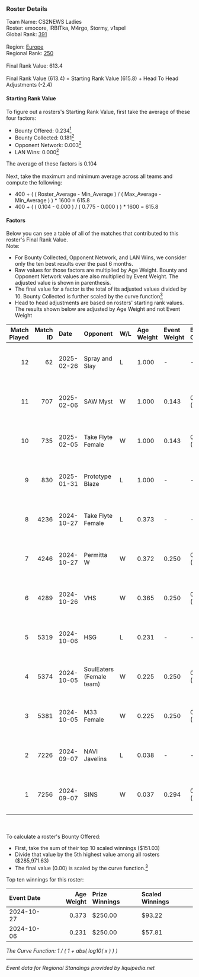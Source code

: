 ### Roster Details<br />
Team Name: CS2NEWS Ladies<br />
Roster: emocore, IRBITka, M4rgo, Stormy, v1spel<br />
Global Rank: [391](../../standings_global_2025_02_28.md)<br />
<br />
Region: [Europe]( ../../standings_europe_2025_02_28.md)<br />
Regional Rank: [250]( ../../standings_europe_2025_02_28.md)<br />
<br />
Final Rank Value:  613.4<br />
<br />
Final Rank Value (613.4) = Starting Rank Value (615.8) + Head To Head Adjustments (-2.4)<br />

#### Starting Rank Value<br />
To figure out a rosters's Starting Rank Value, first take the average of these four factors:<br />
- Bounty Offered: 0.234[<sup>1</sup>](#table2)
- Bounty Collected: 0.181[<sup>2</sup>](#table1)
- Opponent Network: 0.003[<sup>2</sup>](#table1)
- LAN Wins: 0.000[<sup>2</sup>](#table1)

The average of these factors is 0.104<br />
<br />
Next, take the maximum and minimum average across all teams and compute the following:<br />
- 400 + ( ( Roster_Average - Min_Average ) / ( Max_Average - Min_Average ) ) * 1600 = 615.8
- 400 + ( ( 0.104 - 0.000 ) / ( 0.775 - 0.000 ) ) * 1600 = 615.8


#### Factors<br />
Below you can see a table of all of the matches that contributed to this roster's Final Rank Value.<br />
Note:<br />

- For Bounty Collected, Opponent Network, and LAN Wins, we consider only the ten best results over the past 6 months.
- Raw values for those factors are multiplied by Age Weight. Bounty and Opponent Network values are also multiplied by Event Weight. The adjusted value is shown in parenthesis.
- The final value for a factor is the total of its adjusted values divided by 10. Bounty Collected is further scaled by the curve function[<sup>3</sup>](#curveFunction)
- Head to head adjustments are based on rosters' starting rank values. The results shown below are adjusted by Age Weight and not Event Weight
<span id="table1"></span><br />


| Match Played | Match ID | Date       | Opponent                 | W/L | Age Weight | Event Weight | Bounty Collected | Opponent Network | LAN Wins  | H2H Adj. | Roster                                      |
| -: | -: | :- | :- | :- | :- | :- | :- | :- | :- | -: | :- |
|           12 |       62 | 2025-02-26 | Spray and Slay           | L   | 1.000      | -            | -                | -                | -         |   -19.90 | emocore, IRBITka, M4rgo, Stormy, v1spel     |
|           11 |      707 | 2025-02-06 | SAW Myst                 | W   | 1.000      | 0.143        | 0.000 (0.000)    | 0.100 (0.014)    | 0 (0.000) |    10.81 | emocore, IRBITka, M4rgo, Stormy, v1spel     |
|           10 |      735 | 2025-02-05 | Take Flyte Female        | W   | 1.000      | 0.143        | 0.000 (0.000)    | 0.000 (0.000)    | 0 (0.000) |     7.04 | emocore, IRBITka, M4rgo, Stormy, v1spel     |
|            9 |      830 | 2025-01-31 | Prototype Blaze          | L   | 1.000      | -            | -                | -                | -         |    -4.96 | emocore, IRBITka, M4rgo, Stormy, v1spel     |
|            8 |     4236 | 2024-10-27 | Take Flyte Female        | L   | 0.373      | -            | -                | -                | -         |    -4.71 | ayaka, IRBITka, M4rgo, tenweri, v1spel      |
|            7 |     4246 | 2024-10-27 | Permitta W               | W   | 0.372      | 0.250        | 0.003 (0.000)    | 0.185 (0.017)    | 0 (0.000) |     6.50 | ayaka, IRBITka, M4rgo, tenweri, v1spel      |
|            6 |     4289 | 2024-10-26 | VHS                      | W   | 0.365      | 0.250        | 0.000 (0.000)    | 0.000 (0.000)    | 0 (0.000) |     2.63 | ayaka, IRBITka, M4rgo, tenweri, v1spel      |
|            5 |     5319 | 2024-10-06 | HSG                      | L   | 0.231      | -            | -                | -                | -         |    -3.27 | IRBITka, M4rgo, tenweri, turboxgirl, v1spel |
|            4 |     5374 | 2024-10-05 | SoulEaters (Female team) | W   | 0.225      | 0.250        | 0.000 (0.000)    | 0.011 (0.001)    | 0 (0.000) |     1.64 | IRBITka, M4rgo, tenweri, turboxgirl, v1spel |
|            3 |     5381 | 2024-10-05 | M33 Female               | W   | 0.225      | 0.250        | 0.000 (0.000)    | 0.000 (0.000)    | 0 (0.000) |     1.63 | IRBITka, M4rgo, tenweri, turboxgirl, v1spel |
|            2 |     7226 | 2024-09-07 | NAVI Javelins            | L   | 0.038      | -            | -                | -                | -         |    -0.09 | IRBITka, M4rgo, tenweri, turboxgirl, v1spel |
|            1 |     7256 | 2024-09-07 | SINS                     | W   | 0.037      | 0.294        | 0.000 (0.000)    | 0.000 (0.000)    | 0 (0.000) |     0.27 | IRBITka, M4rgo, tenweri, turboxgirl, v1spel |

<br />
<span id="table2"></span><br />
To calculate a roster's Bounty Offered:<br />

- First, take the sum of their top 10 scaled winnings ($151.03)
- Divide that value by the 5th highest value among all rosters ($285,971.63)
- The final value (0.00) is scaled by the curve function.[<sup>3</sup>](#curveFunction)

Top ten winnings for this roster:<br />

| Event Date | Age Weight | Prize Winnings | Scaled Winnings |
| :- | -: | :- | :- |
| 2024-10-27 |      0.373 | $250.00        | $93.22          |
| 2024-10-06 |      0.231 | $250.00        | $57.81          |


<span id="curveFunction"></span>_The Curve Function: 1 / ( 1 + abs( log10( x ) ) )_<br />

---
_Event data for Regional Standings provided by liquipedia.net_<br />
